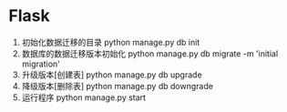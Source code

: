 # Flask
1. 初始化数据迁移的目录
python manage.py db init
​
2. 数据库的数据迁移版本初始化
python manage.py db migrate -m 'initial migration'
​
3. 升级版本[创建表]
python manage.py db upgrade 
​
4. 降级版本[删除表]
python manage.py db downgrade
​
5. 运行程序
python manage.py start

